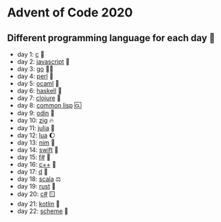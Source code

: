 # Advent of Code 2020
## Different programming language for each day :cowboy_hat_face:

* day 1: [c](https://github.com/sivertjoe/Advent-of-Code/blob/master/2020/day_01/main.c) :older_man:
* day 2: [javascript](https://github.com/sivertjoe/Advent-of-Code/blob/master/2020/day_02/main.js) :bridge_at_night:
* day 3: [go](https://github.com/sivertjoe/Advent-of-Code/blob/master/2020/day_03/main.go) :running_man:
* day 4: [perl](https://github.com/sivertjoe/Advent-of-Code/blob/master/2020/day_04/main.pl) :gem:
* day 5: [ocaml](https://github.com/sivertjoe/Advent-of-Code/blob/master/2020/day_05/main.ml) :camel:
* day 6: [haskell](https://github.com/sivertjoe/Advent-of-Code/blob/master/2020/day_06/main.hs) :mage:
* day 7: [clojure](https://github.com/sivertjoe/Advent-of-Code/blob/master/2020/day_07/main.clj) :test_tube:
* day 8: [common lisp](https://github.com/sivertjoe/Advent-of-Code/blob/master/2020/day_08/main.lisp) :cl:
* day 9: [odin](https://github.com/sivertjoe/Advent-of-Code/blob/master/2020/day_09/main.odin) :meat_on_bone:
* day 10: [zig](https://github.com/sivertjoe/Advent-of-Code/blob/master/2020/day_10/main.zig) :fire:
* day 11: [julia](https://github.com/sivertjoe/Advent-of-Code/blob/master/2020/day_11/main.jl) :dancer:
* day 12: [lua](https://github.com/sivertjoe/Advent-of-Code/blob/master/2020/day_12/main.lua) :moon:
* day 13: [nim](https://github.com/sivertjoe/Advent-of-Code/blob/master/2020/day_13/main.nim) :crown:
* day 14: [swift](https://github.com/sivertjoe/Advent-of-Code/blob/master/2020/day_14/main.swift) :eagle:
* day 15: [f#](https://github.com/sivertjoe/Advent-of-Code/blob/master/2020/day_15/main.fsx) :knife:
* day 16: [c++](https://github.com/sivertjoe/Advent-of-Code/blob/master/2020/day_16/main.cpp) :skunk:
* day 17: [d](https://github.com/sivertjoe/Advent-of-Code/blob/master/2020/day_17/main.d) :dizzy:
* day 18: [scala](https://github.com/sivertjoe/Advent-of-Code/blob/master/2020/day_18/main.scala) :balance_scale:
* day 19: [rust](https://github.com/sivertjoe/Advent-of-Code/blob/master/2020/day_19/main.rs) :crab:
* day 20: [c#](https://github.com/sivertjoe/Advent-of-Code/blob/master/2020/day_20/main.cs) :window:
* day 21: [kotlin](https://github.com/sivertjoe/Advent-of-Code/blob/master/2020/day_21/main.kts) :robot:
* day 22: [scheme](https://github.com/sivertjoe/Advent-of-Code/blob/master/2020/day_22/main.scm) :steam_locomotive:
